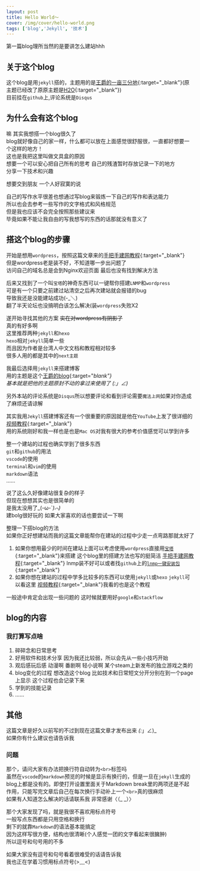 ```yaml
---
layout: post
title: Hello World～
cover: /img/cover/hello-world.png
tags: ['blog','Jekyll', '技术']
---
```


第一篇blog理所当然的是要讲怎么建站hhh

<!-- more -->

## 关于这个blog 

这个blog是用`jekyll`搭的，主题用的是[王爵的一亩三分地](https://github.com/biezhi/blog/){:target="_blank"}(原主题已经改了原原主题是[H2O](https://github.com/kaeyleo/jekyll-theme-H2O){:target="_blank"})  
目前挂在`github`上,评论系统是`Disqus`

## 为什么会有这个blog

嘛 其实我想搭一个blog很久了  
blog就好像自己的家一样，什么都可以放在上面感觉很舒服很，一直都好想要一个这样的地方！  
这也是我把这里叫做文具盒的原因  
想要一个可以安心把自己所有的思考 自己的残渣暂时存放记录一下的地方   
分享一下技术和兴趣

想要交到朋友 一个人好寂寞的说

自己的写作水平很差也想通过写blog来锻炼一下自己的写作和表达能力  
所以也会去参考一些写作的文字格式和风格规范  
但是我也应该不会完全按照那些建议来  
毕竟如果不能让我自由的写我想写的东西的话那就没有意义了  

## 搭这个blog的步骤
开始是想用`wordpress`，按照这篇文章来的[手把手建网教程](https://www.flyzy2005.com/build-page/){:target="_blank"}  
但是wordpress老是装不好，不知道哪一步出问题了  
访问自己的域名总是会到Nginx欢迎页面 最后也没有找到解决方法

后来又找到了一个叫`宝塔`的神奇东西可以一键帮你搭建`LNMP`和`wordpress`  
可是有一个只要之前建过站清空之后再次建站就会报错的bug  
导致我还是没能建站成功(-_＼)  
翻了半天论坛也没搞明白该怎么解决(装`wordpress`失败X2 

遂开始寻找其他的方案 ~~实在对wordpress有阴影了~~  
真的有好多啊  
这里推荐两种`jekyll`和`hexo`  
`hexo`相对`jekyll`简单一些  
而且因为作者是台湾人中文文档和教程相对较多  
很多人用的都是其中的`next主题`

我最后选择用`jekyll`来搭建博客  
用的主题是这个[王爵的blog](https://github.com/biezhi/blog/){:target="_blank"}  
基本就是把他的主题原封不动的拿过来使用了 _(:_」∠)_  

另外本站的评论系统是`Disqus`所以想要评论和看到评论需要`魔法上网`如果对你造成了麻烦还请谅解
<!-- [魔法上网](https://www.flyzy2005.com/fan-qiang/shadowsocks/install-shadowsocks-in-one-command/){:target="_blank"} -->

其实我用`Jekyll`搭建博客还有一个很重要的原因就是他在`YouTube`上发了很详细的[视频教程](https://www.youtube.com/watch?v=Zt_QzSbyDcw&list=PLK2w-tGRdrj7vzX7Y-GqKPb2QPrHCYZY1&index=1){:target="_blank"}  
用的系统刚好和我一样也是也是`Mac OS`对我有很大的参考价值感觉可以学到许多

整一个建站的过程也确实学到了很多东西  
`git`和`github`的用法  
`vscode`的使用  
`terminal`和`vim`的使用  
`markdown`语法  
……

说了这么久好像建站很复杂的样子  
但现在想想其实也是很简单的  
是我太没用了_(-ω-`_)⌒)_  
建bolg很好玩的 如果大家喜欢的话也要尝试一下啊

整理一下搭blog的方法  
如果你正好想建站而我的这篇文章能帮你在建站的过程中少走一点弯路那就太好了
1. 如果你想用最少的时间在建站上面可以考虑使用`wordpress`直接用[`宝塔`](https://www.bt.cn){:target="_blank"}来搭建
这个blog里的搭建方法也写的挺简洁 [手把手建网教程](https://www.flyzy2005.com/build-page/){:target="_blank"}
lnmp装不好可以或者找`github`上的[`lnmp一键安装包`](https://github.com/lj2007331/lnmp){:target="_blank"}
2. 如果你想在建站的过程中学多比较多的东西可以使用`jekyll`或`hexo`
`jekyll`可以看这里 [视频教程](https://www.youtube.com/watch?v=Zt_QzSbyDcw&list=PLK2w-tGRdrj7vzX7Y-GqKPb2QPrHCYZY1&index=1){:target="_blank"}我看的也是这个教程

一般途中肯定会出现一些问题的 这时候就要用好`google`和`stackflow`

## blog的内容
### 我打算写点啥
1. 碎碎念和日常思考 
2. 好用软件和技术分享 因为我还比较弱，所以会先从一些小技巧开始
3. 观后感玩后感 
动漫啊 番剧啊 轻小说啊 某个steam上新发布的独立游戏之类的
4. blog变化的过程 
想改造这个blog 比如技术和日常短文分开分别在到一个page上显示 
这个过程也会记录下来
5. 学到的技能记录
6. ……


## 其他
这篇文章是好久以前写的不过到现在这篇文章才发布出来 _(:_」∠)_  
如果你有什么建议也请告诉我

### 问题
那个，请问大家有办法把换行符自动转为`<br>`标签吗    
虽然在`vscode`的`markdown`预览的时候是显示有换行的，但是一旦在`jekyll`生成的blog上都是没有的。即使打开设置里面关于Markdown break里的两项还是不起作用，只能写完文章后自己在每次换行手动补上一个`<br>`真的很麻烦    
如果有人知道怎么解决的话请联系我 非常感谢〈（_  _）〉

那个大家发现了吗，就是我很不喜欢用标点符号  
一般写点东西都是只用空格和换行  
剩下的就靠`Markdown`的语法基本能搞定  
因为这样写很方便，结构也很清晰(个人感觉一团的文字看起来很臃肿)      
所以逗号和句号用的不多  

如果大家没有逗号和句号看着很难受的话请告诉我  
我也正在学着习惯用标点符号(>﹏<)